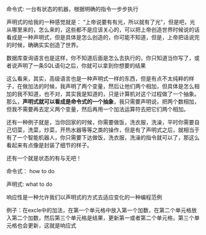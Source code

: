命令式: 一台有状态的机器，根据明确的指令一步步执行

声明式的给我的一种感觉就是： “上帝说要有有光，所以就有了光”，但是吧，光从哪里来的，怎么来的，这些都不是应该关心的，可以把上帝创造世界时候说的话看成是一种声明式，但是具体是怎么创造的，你可能不知道，但是，上帝把话说完的时候，确确实实创造了世界。

数据库查询语言也是这样，你不知道后面是怎么去执行的，你只知道当你写了，或者说声明了一条SQL语句之后，你就可以拿到你想要的结果

这么看来，其实，高级语言也是一种声明式一样的东西，但是有点不太纯粹的样子，在做加法的时候，我声明了两个变量，然后让他们两个相加，但具体是怎么相加的我不知道，也不对，其实我是知道的，只是计算机对这个过程做了一个抽象。那么，**声明式就可以看成是命令式的一个抽象**，我只需要声明说，把两个数相加，但我不需要再去定义两个变量，然后再用一个加法运算符去把它们两个相加。

还有一种例子就是，当你回家的时候，你需要做饭，洗衣服，洗澡，平时你需要自己切菜，洗菜，炒菜，开热水器等等之类的操作，但是有了声明式之后，就相当于有了一个智能机器人，你只需要下达做饭，洗衣服，洗澡的指令就可以了，那这么看起来有点像是封装了细节的样子。





还有一个就是状态的有与无吧！

命令式： how to do

声明式:   what to do 





响应性是一种允许我们以声明式的方式去适应变化的一种编程范例

例子：在excle中的加法，在第一个单元格中放入第一个加数，在第二个单元格放入第二个加数，然后第三个单元格是结果，更新第一或者第二个单元格，第三个单元格也会更新，这就是响应式

